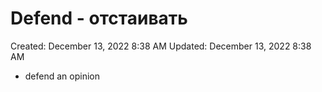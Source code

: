 # Defend - отстаивать

Created: December 13, 2022 8:38 AM
Updated: December 13, 2022 8:38 AM

- defend an opinion